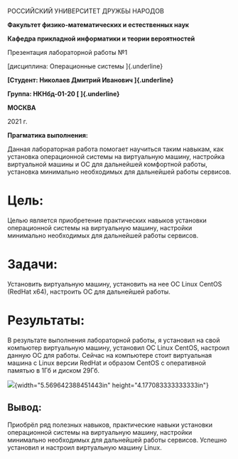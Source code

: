РОССИЙСКИЙ УНИВЕРСИТЕТ ДРУЖБЫ НАРОДОВ

**Факультет физико-математических и естественных наук**

**Кафедра прикладной информатики и теории вероятностей**

Презентация лабораторной работы №1

[дисциплина: Операционные системы ]{.underline}

**[Студент: Николаев Дмитрий Иванович ]{.underline}**

**Группа: НКНбд-01-20 [ ]{.underline}**

**МОСКВА**

2021 г.

**Прагматика выполнения:**

Данная лабораторная работа помогает научиться таким навыкам, как
установка операционной системы на виртуальную машину, настройка
виртуальной машины и ОС для дальнейшей комфортной работы, установка
минимально необходимых для дальнейшей работы сервисов.

Цель:
=====

Целью является приобретение практических навыков установки операционной
системы на виртуальную машину, настройки минимально необходимых для
дальнейшей работы сервисов.

Задачи:
=======

Установить виртуальную машину, установить на нее ОС Linux CentOS (RedHat
x64), настроить ОС для дальнейшей работы.

Результаты:
===========

В результате выполнения лабораторной работы, я установил на свой
компьютер виртуальную машину, установил ОС Linux CentOS, настроил данную
ОС для работы. Сейчас на компьютере стоит виртуальная машина с Linux
версии RedHat и образом CentOS с оперативной памятью в 1Гб и диском
29Гб.

![](media/image1.png){width="5.569642388451443in"
height="4.177083333333333in"}

Вывод:
------

Приобрёл ряд полезных навыков, практические навыки установки
операционной системы на виртуальную машину, настройки минимально
необходимых для дальнейшей работы сервисов. Успешно установил и настроил
виртуальную машину Linux.
